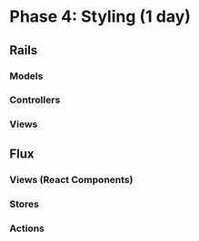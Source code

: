 # Phase 4: Styling (1 day)

## Rails
### Models

### Controllers

### Views

## Flux
### Views (React Components)

### Stores

### Actions
